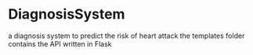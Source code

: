 # DiagnosisSystem
a diagnosis system to predict the risk of heart attack
the templates folder contains the API written in Flask 
